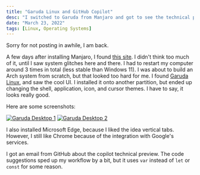 ```yaml
---
title: "Garuda Linux and GitHub Copilot"
desc: "I switched to Garuda from Manjaro and got to see the technical preview for GitHub Copilot."
date: "March 23, 2022"
tags: [Linux, Operating Systems]
---
```


Sorry for not posting in awhile, I am back.

A few days after installing Manjaro, I found [this site](https://manjarno.snorlax.sh/). I didn't think too much of it, until I saw system glitches here and there. I had to restart my computer around 3 times in total (less stable than Windows 11). I was about to build an Arch system from scratch, but that looked too hard for me. I found [Garuda Linux](https://garudalinux.org/), and saw the cool UI. I installed it onto another partition, but ended up changing the shell, application, icon, and cursor themes. I have to say, it looks really good.

Here are some screenshots:

[![Garuda Desktop 1](/img/posts-img/garuda-desktop-1.jpg)](/img/posts-img/garuda-desktop-1.jpg)
[![Garuda Desktop 2](/img/posts-img/garuda-desktop-2.jpg)](/img/posts-img/garuda-desktop-2.jpg)

I also installed Microsoft Edge, because I liked the idea vertical tabs. However, I still like Chrome because of the integration with Google's services.

I got an email from GitHub about the copilot technical preview. The code suggestions sped up my workflow by a bit, but it uses `var` instead of `let` or `const` for some reason.
